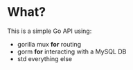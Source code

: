 # What?

This is a simple Go API using:
- gorilla mux **for** routing
- gorm **for** interacting with a MySQL DB
- std everything else


